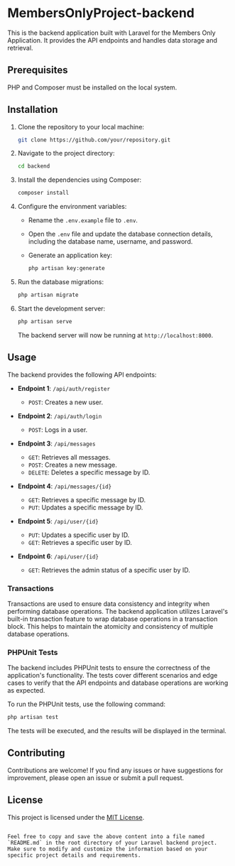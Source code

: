 # MembersOnlyProject-backend

This is the backend application built with Laravel for the Members Only Application. It provides the API endpoints and handles data storage and retrieval.

## Prerequisites
PHP and Composer must be installed on the local system. 

## Installation

1. Clone the repository to your local machine:

   ```bash
   git clone https://github.com/your/repository.git
   ```

2. Navigate to the project directory:

   ```bash
   cd backend
   ```

3. Install the dependencies using Composer:

   ```bash
   composer install
   ```

4. Configure the environment variables:

   - Rename the `.env.example` file to `.env`.
   - Open the `.env` file and update the database connection details, including the database name, username, and password.
   - Generate an application key:

     ```bash
     php artisan key:generate
     ```

5. Run the database migrations:

   ```bash
   php artisan migrate
   ```

6. Start the development server:

   ```bash
   php artisan serve
   ```

   The backend server will now be running at `http://localhost:8000`.

## Usage

The backend provides the following API endpoints:

- **Endpoint 1**: `/api/auth/register`

  - `POST`: Creates a new user.

- **Endpoint 2**: `/api/auth/login`

  - `POST`: Logs in a user.

- **Endpoint 3**: `/api/messages`

  - `GET`: Retrieves all messages.
  - `POST`: Creates a new message.
  - `DELETE`: Deletes a specific message by ID.

- **Endpoint 4**: `/api/messages/{id}`

  - `GET`: Retrieves a specific message by ID.
  - `PUT`: Updates a specific message by ID.

- **Endpoint 5**: `/api/user/{id}`

  - `PUT`: Updates a specific user by ID.
  - `GET`: Retrieves a specific user by ID.

- **Endpoint 6**: `/api/user/{id}`

  - `GET`: Retrieves the admin status of a specific user by ID.



### Transactions

Transactions are used to ensure data consistency and integrity when performing database operations. The backend application utilizes Laravel's built-in transaction feature to wrap database operations in a transaction block. This helps to maintain the atomicity and consistency of multiple database operations.

### PHPUnit Tests

The backend includes PHPUnit tests to ensure the correctness of the application's functionality. The tests cover different scenarios and edge cases to verify that the API endpoints and database operations are working as expected.

To run the PHPUnit tests, use the following command:

```bash
php artisan test
```

The tests will be executed, and the results will be displayed in the terminal.

## Contributing

Contributions are welcome! If you find any issues or have suggestions for improvement, please open an issue or submit a pull request.

## License

This project is licensed under the [MIT License](https://opensource.org/licenses/MIT).
```

Feel free to copy and save the above content into a file named `README.md` in the root directory of your Laravel backend project. Make sure to modify and customize the information based on your specific project details and requirements.
